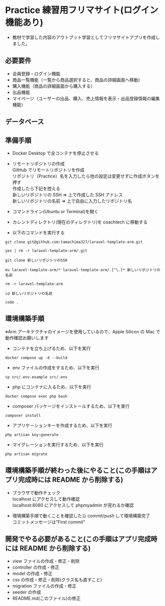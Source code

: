 # Practice 練習用フリマサイト(ログイン機能あり)

- 教材で学習した内容のアウトプット学習としてフリマサイトアプリを作成しました。

## 必要要件

- 会員登録・ログイン機能
- 商品一覧機能（一覧から商品選択すると、商品の詳細画面へ移動）
- 購入機能（商品の詳細画面から購入する）
- 出品機能
- マイページ（ユーザーの出品、購入、売上情報を表示・出品登録情報の編集機能）

## データベース

## 準備手順

- Docker Desktop で全コンテナを停止させる

- リモートリポジトリの作成  
  GitHub でリモートリポジトリを作成  
  リポジトリ（Practice）名を入力したら他の設定は変更せずに作成ボタンを押す  
  作成したら下記を控える  
  新しいリポジトリの SSH => 上で作成した SSH アドレス  
  新しいリポジトリの名前 => 上で自由に入力したリポジトリ名

- コマンドライン(Ubuntu or Terminal)を開く

- カレントディレクトリ(現在のディレクトリ)を coachtech に移動する

- 以下のコマンドを実行する

```
git clone git@github.com:tamachima327/laravel-template-arm.git
```

```
yes | rm -r laravel-template-arm/.git
```

```
git clone 新しいリポジトリのSSH
```

```
mv laravel-template-arm/* laravel-template-arm/.[^\.]* 新しいリポジトリの名前
```

```
rm -r laravel-template-arm
```

```
cd 新しいリポジトリの名前
```

```
code .
```

## 環境構築手順

※Arm アーキテクチャのイメージを使用しているので、Apple Silicon の Mac で動作確認お願いします

- コンテナを立ち上げるため、以下を実行

```
docker compose up -d --build
```

- env ファイルの作成をするため、以下を実行

```
cp src/.env.example src/.env
```

- php にコンテナに入るため、以下を実行

```
docker compose exec php bash
```

- composer パッケージをインストールするため、以下を実行

```
composer install
```

- アプリケーションキーを作成するため、以下を実行

```
php artisan key:generate
```

- マイグレーションを実行するため、以下を実行

```
php artisan migrate
```

## 環境構築手順が終わった後にやること(この手順はアプリ完成時には README から削除する)

- ブラウザで動作チェック  
  localhost にアクセスして動作確認  
  localhost:8080 にアクセスして phpmyadmin が見れるか確認

- 環境構築手順で動くことを確認したら commit/push して環境構築完了  
  コミットメッセージは"First commit"

## 開発でやる必要があること(この手順はアプリ完成時には README から削除する)

- view ファイルの作成・修正・削除
- controller の作成・修正
- model の作成・修正
- css の作成・修正・削除(クラス名も直すこと)
- migration ファイルの作成・修正
- seeder の作成
- README.md(このファイル)の修正
